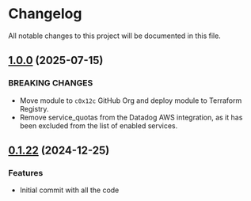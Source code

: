 # Changelog

All notable changes to this project will be documented in this file.

## [1.0.0]() (2025-07-15)

### BREAKING CHANGES

* Move module to `c0x12c` GitHub Org and deploy module to Terraform Registry.
* Remove service_quotas from the Datadog AWS integration, as it has been excluded from the list of enabled services.

## [0.1.22]() (2024-12-25)

### Features

* Initial commit with all the code
